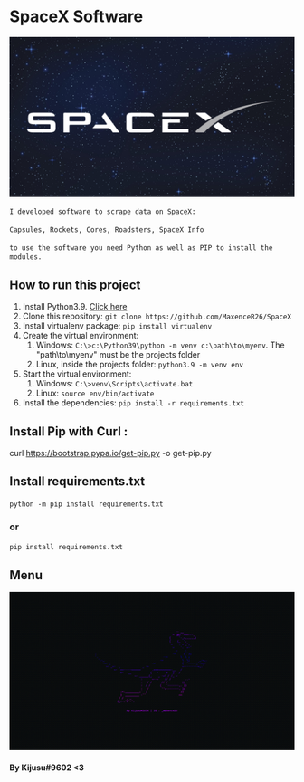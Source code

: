 # SpaceX Software


![SpaceX-Img](/image/SpaceX-Img.jpg)

    I developed software to scrape data on SpaceX:

    Capsules, Rockets, Cores, Roadsters, SpaceX Info

    to use the software you need Python as well as PIP to install the modules.

## How to run this project
1. Install Python3.9. [Click here](https://www.python.org/downloads/)
1. Clone this repository: `git clone https://github.com/MaxenceR26/SpaceX`
1. Install virtualenv package: `pip install virtualenv`
1. Create the virtual environment:
    1. Windows: `C:\>c:\Python39\python -m venv c:\path\to\myenv`. The "path\to\myenv" must be the projects folder
    1. Linux, inside the projects folder: `python3.9 -m venv env`
1. Start the virtual environment:
    1. Windows: `C:\>venv\Scripts\activate.bat`
    1. Linux: `source env/bin/activate`
1. Install the dependencies: `pip install -r requirements.txt`

## Install Pip with Curl :

curl https://bootstrap.pypa.io/get-pip.py -o get-pip.py

## Install requirements.txt

`python -m pip install requirements.txt`

### or

`pip install requirements.txt`

## Menu

![SpaceX-Img](/image/SpaceX-Readme-GIF.gif)



#### By Kijusu#9602 <3
